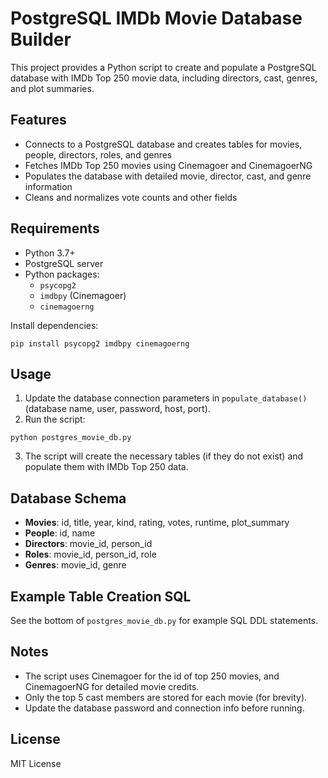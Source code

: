 # PostgreSQL IMDb Movie Database Builder

This project provides a Python script to create and populate a PostgreSQL database with IMDb Top 250 movie data, including directors, cast, genres, and plot summaries.

## Features
- Connects to a PostgreSQL database and creates tables for movies, people, directors, roles, and genres
- Fetches IMDb Top 250 movies using Cinemagoer and CinemagoerNG
- Populates the database with detailed movie, director, cast, and genre information
- Cleans and normalizes vote counts and other fields

## Requirements
- Python 3.7+
- PostgreSQL server
- Python packages:
  - `psycopg2`
  - `imdbpy` (Cinemagoer)
  - `cinemagoerng`

Install dependencies:
```
pip install psycopg2 imdbpy cinemagoerng
```

## Usage
1. Update the database connection parameters in `populate_database()` (database name, user, password, host, port).
2. Run the script:
```
python postgres_movie_db.py
```
3. The script will create the necessary tables (if they do not exist) and populate them with IMDb Top 250 data.

## Database Schema
- **Movies**: id, title, year, kind, rating, votes, runtime, plot_summary
- **People**: id, name
- **Directors**: movie_id, person_id
- **Roles**: movie_id, person_id, role
- **Genres**: movie_id, genre

## Example Table Creation SQL
See the bottom of `postgres_movie_db.py` for example SQL DDL statements.

## Notes
- The script uses Cinemagoer for the id of top 250 movies, and CinemagoerNG for detailed movie credits.
- Only the top 5 cast members are stored for each movie (for brevity).
- Update the database password and connection info before running.

## License
MIT License
